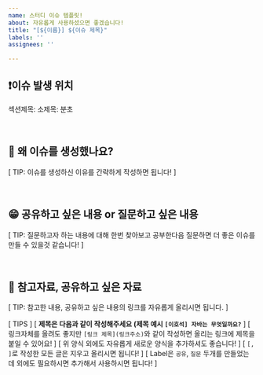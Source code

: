 ```yaml
---
name: 스터디 이슈 템플릿!
about: 자유롭게 사용하셨으면 좋겠습니다!
title: "[${이름}] ${이슈 제목}"
labels: ''
assignees: ''

---
```


## ❗️이슈 발생 위치
섹션제목: 소제목: ~~분~~초

<br>

## 🤔 왜 이슈를 생성했나요?
[ TIP: 이슈를 생성하신 이유를 간략하게 작성하면 됩니다! ]


<br>

## 😁 공유하고 싶은 내용 or 질문하고 싶은 내용
[ TIP: 질문하고자 하는 내용에 대해 한번 찾아보고 공부한다음 질문하면 더 좋은 이슈를 만들 수 있을것 같습니다! ]


<br>

## 📌 참고자료, 공유하고 싶은 자료
[ TIP: 참고한 내용, 공유하고 싶은 내용의 링크를 자유롭게 올리시면 됩니다. ]


[ TIPS ]
[ **제목은 다음과 같이 작성해주세요 (제목 예시 `[이호석] 자바는 무엇일까요?`** ]
[ 링크자체를 올려도 좋지만 `[링크 제목](링크주소)`와 같이 작성하면 올리는 링크에 제목을 붙일 수 있어요! ]
[ 위 양식 외에도 자유롭게 새로운 양식을 추가하셔도 좋습니다! ]
[ `[, ]`로 작성한 모든 글은 지우고 올리시면 됩니다! ]
[ Label은 `공유`, `질문` 두개를 만들었는데 외에도 필요하시면 추가해서 사용하시면 됩니다! ]
